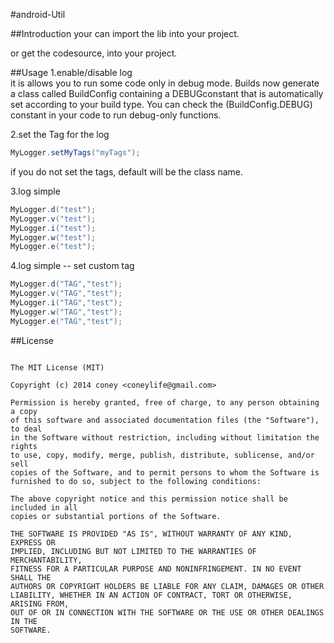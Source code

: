#android-Util

##Introduction
your can import the lib into your project.

or get the codesource, into your project.

##Usage
1.enable/disable log  
it is allows you to run some code only in debug mode. Builds now generate a class called BuildConfig containing a DEBUGconstant that is automatically set according to your build type. You can check the (BuildConfig.DEBUG) constant in your code to run debug-only functions.

2.set the Tag for the log  
```java
MyLogger.setMyTags("myTags");  
```
if you do not set the tags, default will be the class name.


3.log simple  
```java
MyLogger.d("test");  
MyLogger.v("test");  
MyLogger.i("test");  
MyLogger.w("test");  
MyLogger.e("test");  
```

4.log simple -- set custom tag  
```java
MyLogger.d("TAG","test");  
MyLogger.v("TAG","test");  
MyLogger.i("TAG","test");  
MyLogger.w("TAG","test");  
MyLogger.e("TAG","test");  
```

##License
```

The MIT License (MIT)

Copyright (c) 2014 coney <coneylife@gmail.com>

Permission is hereby granted, free of charge, to any person obtaining a copy
of this software and associated documentation files (the "Software"), to deal
in the Software without restriction, including without limitation the rights
to use, copy, modify, merge, publish, distribute, sublicense, and/or sell
copies of the Software, and to permit persons to whom the Software is
furnished to do so, subject to the following conditions:

The above copyright notice and this permission notice shall be included in all
copies or substantial portions of the Software.

THE SOFTWARE IS PROVIDED "AS IS", WITHOUT WARRANTY OF ANY KIND, EXPRESS OR
IMPLIED, INCLUDING BUT NOT LIMITED TO THE WARRANTIES OF MERCHANTABILITY,
FITNESS FOR A PARTICULAR PURPOSE AND NONINFRINGEMENT. IN NO EVENT SHALL THE
AUTHORS OR COPYRIGHT HOLDERS BE LIABLE FOR ANY CLAIM, DAMAGES OR OTHER
LIABILITY, WHETHER IN AN ACTION OF CONTRACT, TORT OR OTHERWISE, ARISING FROM,
OUT OF OR IN CONNECTION WITH THE SOFTWARE OR THE USE OR OTHER DEALINGS IN THE
SOFTWARE.
```
